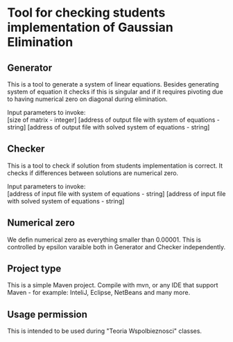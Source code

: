 Tool for checking students implementation of Gaussian Elimination
===========================

Generator
-------------------------

This is a tool to generate a system of linear equations.
Besides generating system of equation it checks if this is singular and if it requires pivoting due to having numerical zero on diagonal during elimination.

Input parameters to invoke:  
[size of matrix - integer] [address of output file with system of equations - string] [address of output file with solved system of equations - string]

Checker
-------------------------

This is a tool to check if solution from students implementation is correct. It checks if differences between solutions are numerical zero.

Input parameters to invoke:  
[address of input file with system of equations - string] [address of input file with solved system of equations - string]

Numerical zero
-------------------------

We defin numerical zero as everything smaller than 0.00001.
This is controlled by epsilon varaible both in Generator and Checker independently.

Project type
-------------------------

This is a simple Maven project. Compile with mvn, or any IDE that support Maven - for example: InteliJ, Eclipse, NetBeans and many more.

Usage permission
-------------------------

This is intended to be used during "Teoria Wspolbieznosci" classes.

